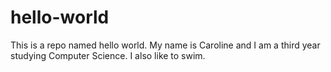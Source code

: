 # hello-world
This is a repo named hello world.
My name is Caroline and I am a third year studying Computer Science. I also like to swim.
